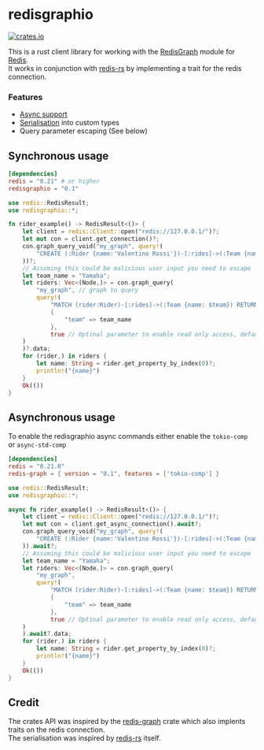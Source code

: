 # redisgraphio

[![crates.io](https://img.shields.io/badge/crates.io-v0.4.2-orange)](https://crates.io/crates/redisgraphio)


This is a rust client library for working with the [RedisGraph](https://oss.redislabs.com/redisgraph) module for [Redis](https://redis.io/).\
It works in conjunction with [redis-rs](https://docs.rs/redis) by implementing a trait for the redis connection.

### Features
- [Async support](#asynchronous-usage)
- [Serialisation](https://docs.rs/redisgraphio/latest/redisgraphio/trait.FromGraphValue.html) into custom types
- Query parameter escaping (See below)


## Synchronous usage
```toml
[dependencies]
redis = "0.21" # or higher
redisgraphio = "0.1"
```
 
```rust
use redis::RedisResult;
use redisgraphio::*;

fn rider_example() -> RedisResult<()> {
    let client = redis::Client::open("redis://127.0.0.1/")?;
    let mut con = client.get_connection()?;
    con.graph_query_void("my_graph", query!(
        "CREATE (:Rider {name:'Valentino Rossi'})-[:rides]->(:Team {name:'Yamaha'})"
    ))?;
    // Assuming this could be malicious user input you need to escape
    let team_name = "Yamaha";
    let riders: Vec<(Node,)> = con.graph_query(
        "my_graph", // graph to query
        query!(
            "MATCH (rider:Rider)-[:rides]->(:Team {name: $team}) RETURN rider",
            {
                "team" => team_name
            },
            true // Optinal parameter to enable read only access, default is false
    )
    )?.data;
    for (rider,) in riders {
        let name: String = rider.get_property_by_index(0)?;
        println!("{name}")
    }
    Ok(())
}
```


## Asynchronous usage

To enable the redisgraphio async commands either enable the `tokio-comp` or `async-std-comp`
```toml
[dependencies]
redis = "0.21.0"
redis-graph = { version = "0.1", features = ['tokio-comp'] }
```

```rust
use redis::RedisResult;
use redisgraphio::*;

async fn rider_example() -> RedisResult<()> {
    let client = redis::Client::open("redis://127.0.0.1/")?;
    let mut con = client.get_async_connection().await?;
    con.graph_query_void("my_graph", query!(
        "CREATE (:Rider {name:'Valentino Rossi'})-[:rides]->(:Team {name:'Yamaha'})"
    )).await?;
    // Assuming this could be malicious user input you need to escape
    let team_name = "Yamaha";
    let riders: Vec<(Node,)> = con.graph_query(
        "my_graph",
        query!(
            "MATCH (rider:Rider)-[:rides]->(:Team {name: $team}) RETURN rider",
            {
                "team" => team_name
            },
            true // Optinal parameter to enable read only access, default is false
    )
    ).await?.data;
    for (rider,) in riders {
        let name: String = rider.get_property_by_index(0)?;
        println!("{name}")
    }
    Ok(())
}
```


## Credit

The crates API was inspired by the [redis-graph](https://github.com/tompro/redis_graph) crate which also implents traits on the redis connection.\
The serialisation was inspired by [redis-rs](https://docs.rs/redis) itself.

